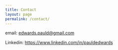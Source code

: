 ```yaml
---
title: Contact
layout: page
permalink: /contact/
---
```



email: edwards.pauld@gmail.com

Linkedin: https://www.linkedin.com/in/pauldedwards
